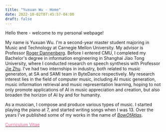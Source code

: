 ```yaml
---
title: "Yuxuan Wu - Home"
date: 2022-10-02T07:45:57-04:00
draft: false
---
```



Hello there - welcome to my personal webpage!

My name is Yuxuan Wu.
I'm a second-year master student majoring in Music and Technology at Carnegie Mellon University.
My advisor is Professor [Roger Dannenberg](http://www.cs.cmu.edu/~rbd/).
Before I entered CMU, I completed my Bachelor's degree in information engineering in Shanghai Jiao Tong University, where I conducted research on speech synthesis with Professor [Jie Zhu](https://ee.sjtu.edu.cn/FacultyDetail.aspx?id=47&infoid=66&flag=66). 
I've had two internships in industry, both related to music generaton, at SA and SAMI team in ByteDance respectively.
My research interest lies in the field of computer music, including AI music generation, music information retrieval and music representation learning, hoping to not only promote applications of AI in music appreciation and creation, but also broaden the horizon of AI by and for humanity.
<!-- Currently I'm working on analysing and predicting the composing techniques of pop piano accompaniment, hoping that it can help improve modelling the underlying structures in polyphonic music. -->

As a musician, I compose and produce various types of music. I started playing the piano at 7, and started writing songs when I was 13. Over the years I've published some of my works in the name of [*BowOfAtlas*](./music/#bowofatlas).


<!--
I'm an senior student in Shanghai Jiao Tong University majoring in Information Engineering, and also a musician. Deeply interested in music technology research and musichology, I'm planning to pursue a postgrad degree in a related field. My graduation project focuses on the smoothing technology when joining TTS and recorded vocals, under the guidance of Prof. Jie Zhu. Since July 2019 I've been a research intern of the MIR Lab of Fudan University led by Prof. Wei Li, where I completed a project about vocal register recognition. Currently I'm a intern of AI Lab, Bytedance at Shanghai focusing on music research and production.

If you're interested, you can view some of my music works in the name of BowOfAtlas on Apple Music: https://music.apple.com/cn/artist/bowofatlas/1474860092 or Netease Music: https://music.163.com/#/artist?id=1131005. I'm also happy to show some other works such as unpublished ones in personal contact.

By the way I'm proud to stand as a MtF. As I got some vital help and care from those in China when I was frustrated and confused the most, I pay attention to and am willing to attend LGBTQ+ nonprofit organizations because millions of brothers and sisters are still there in need, and that we should stand together to make the world a more diverse and colorful place.
-->

<a href="./cv/Yuxuan_Wu_CV_20230819.pdf"><font color=#f06292>Curriculum Vitae</font></a>
